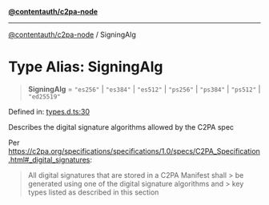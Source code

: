 [**@contentauth/c2pa-node**](../README.md)

***

[@contentauth/c2pa-node](../README.md) / SigningAlg

# Type Alias: SigningAlg

> **SigningAlg** = `"es256"` \| `"es384"` \| `"es512"` \| `"ps256"` \| `"ps384"` \| `"ps512"` \| `"ed25519"`

Defined in: [types.d.ts:30](https://github.com/contentauth/c2pa-node-v2/blob/c336e36bb30fc393837615821d0e64cbfdcdeea6/js-src/types.d.ts#L30)

Describes the digital signature algorithms allowed by the C2PA spec

Per <https://c2pa.org/specifications/specifications/1.0/specs/C2PA_Specification.html#_digital_signatures>:

> All digital signatures that are stored in a C2PA Manifest shall > be generated using one of the digital signature algorithms and > key types listed as described in this section

